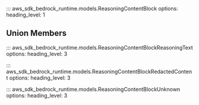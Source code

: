 ::: aws_sdk_bedrock_runtime.models.ReasoningContentBlock
    options:
        heading_level: 1

## Union Members

::: aws_sdk_bedrock_runtime.models.ReasoningContentBlockReasoningText
    options:
        heading_level: 3

::: aws_sdk_bedrock_runtime.models.ReasoningContentBlockRedactedContent
    options:
        heading_level: 3

::: aws_sdk_bedrock_runtime.models.ReasoningContentBlockUnknown
    options:
        heading_level: 3
